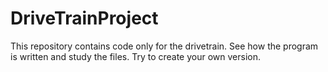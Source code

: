 # DriveTrainProject

This repository contains code only for the drivetrain. See how the program is written and study the files. Try to create your own version.
